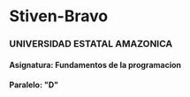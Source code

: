 # Stiven-Bravo
### UNIVERSIDAD ESTATAL AMAZONICA
#### Asignatura: Fundamentos de la programacion
#### Paralelo: "D"